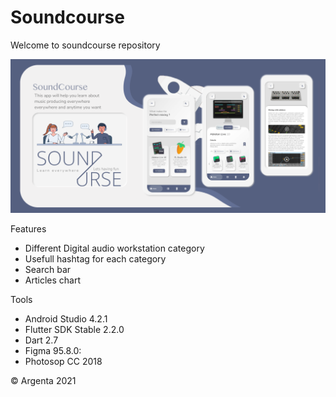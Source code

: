 # Soundcourse
Welcome to soundcourse repository 

![Promo](Promo.png)

Features
- Different Digital audio workstation category
- Usefull hashtag for each category
- Search bar
- Articles chart

Tools
- Android Studio 4.2.1
- Flutter SDK Stable 2.2.0
- Dart 2.7
- Figma 95.8.0:
- Photosop CC 2018

© Argenta 2021

